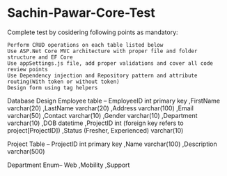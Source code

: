 # Sachin-Pawar-Core-Test

Complete test by cosidering following points as mandatory:

    Perform CRUD operations on each table listed below
    Use ASP.Net Core MVC architecture with proper file and folder structure and EF Core
    Use appSettings.js file, add proper validations and cover all code review points
    Use Dependency injection and Repository pattern and attribute routing(With token or without token)
    Design form using tag helpers

Database Design
Employee table – 		EmployeeID int primary key
				,FirstName varchar(20)
				,LastName varchar(20)
				,Address varchar(100)
				,Email varchar(50)
				,Contact varchar(10)
				,Gender varchar(10)
				,Department varchar(10)
				,DOB datetime
				,ProjectID int (foreign key refers to project[ProjectID])
				,Status (Fresher, Experienced)  varchar(10)
				
Project Table – ProjectID int primary key
				,Name varchar(100)
				,Description varchar(500)	 		
				
Department Enum– 		Web
				,Mobility
				,Support				
